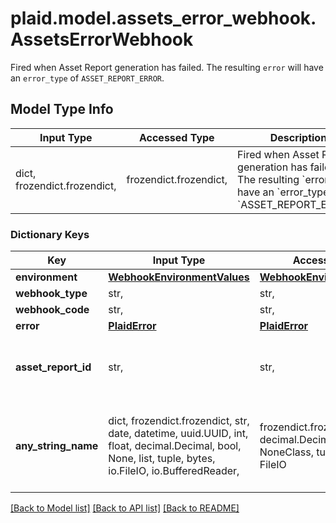 # plaid.model.assets_error_webhook.AssetsErrorWebhook

Fired when Asset Report generation has failed. The resulting `error` will have an `error_type` of `ASSET_REPORT_ERROR`.

## Model Type Info
Input Type | Accessed Type | Description | Notes
------------ | ------------- | ------------- | -------------
dict, frozendict.frozendict,  | frozendict.frozendict,  | Fired when Asset Report generation has failed. The resulting &#x60;error&#x60; will have an &#x60;error_type&#x60; of &#x60;ASSET_REPORT_ERROR&#x60;. | 

### Dictionary Keys
Key | Input Type | Accessed Type | Description | Notes
------------ | ------------- | ------------- | ------------- | -------------
**environment** | [**WebhookEnvironmentValues**](WebhookEnvironmentValues.md) | [**WebhookEnvironmentValues**](WebhookEnvironmentValues.md) |  | 
**webhook_type** | str,  | str,  | &#x60;ASSETS&#x60; | 
**webhook_code** | str,  | str,  | &#x60;ERROR&#x60; | 
**error** | [**PlaidError**](PlaidError.md) | [**PlaidError**](PlaidError.md) |  | 
**asset_report_id** | str,  | str,  | The ID associated with the Asset Report. | 
**any_string_name** | dict, frozendict.frozendict, str, date, datetime, uuid.UUID, int, float, decimal.Decimal, bool, None, list, tuple, bytes, io.FileIO, io.BufferedReader,  | frozendict.frozendict, str, decimal.Decimal, BoolClass, NoneClass, tuple, bytes, FileIO | any string name can be used but the value must be the correct type | [optional]

[[Back to Model list]](../../README.md#documentation-for-models) [[Back to API list]](../../README.md#documentation-for-api-endpoints) [[Back to README]](../../README.md)

